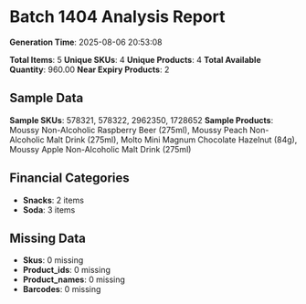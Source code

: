 # Batch 1404 Analysis Report

**Generation Time**: 2025-08-06 20:53:08

**Total Items**: 5
**Unique SKUs**: 4
**Unique Products**: 4
**Total Available Quantity**: 960.00
**Near Expiry Products**: 2

## Sample Data
**Sample SKUs**: 578321, 578322, 2962350, 1728652
**Sample Products**: Moussy Non-Alcoholic Raspberry Beer (275ml), Moussy Peach Non-Alcoholic Malt Drink (275ml), Molto Mini Magnum Chocolate Hazelnut (84g), Moussy Apple Non-Alcoholic Malt Drink (275ml)

## Financial Categories
- **Snacks**: 2 items
- **Soda**: 3 items

## Missing Data
- **Skus**: 0 missing
- **Product_ids**: 0 missing
- **Product_names**: 0 missing
- **Barcodes**: 0 missing
